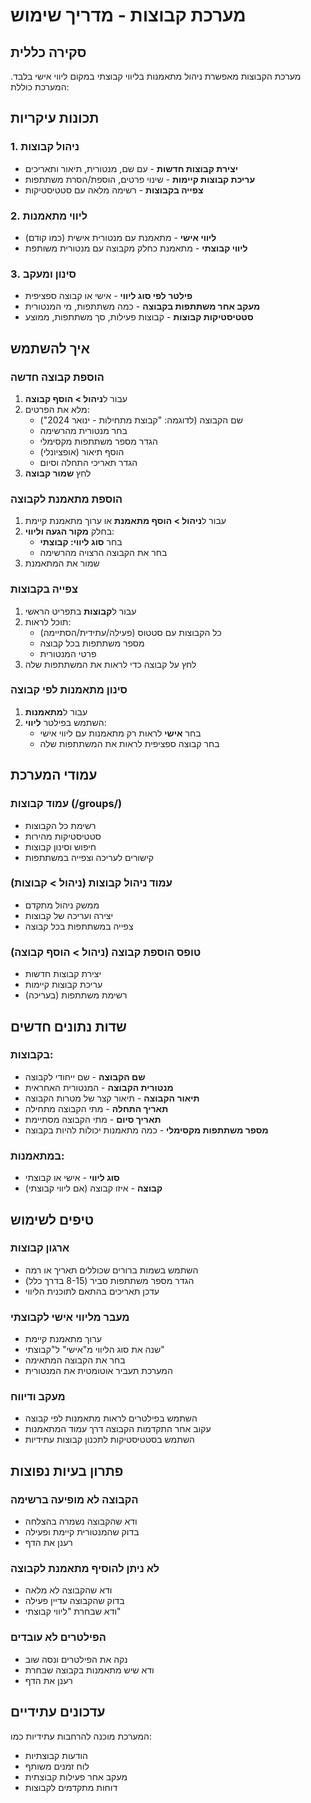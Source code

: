 # מערכת קבוצות - מדריך שימוש

## סקירה כללית
מערכת הקבוצות מאפשרת ניהול מתאמנות בליווי קבוצתי במקום ליווי אישי בלבד. המערכת כוללת:

## תכונות עיקריות

### 1. ניהול קבוצות
- **יצירת קבוצות חדשות** - עם שם, מנטורית, תיאור ותאריכים
- **עריכת קבוצות קיימות** - שינוי פרטים, הוספת/הסרת משתתפות
- **צפייה בקבוצות** - רשימה מלאה עם סטטיסטיקות

### 2. ליווי מתאמנות
- **ליווי אישי** - מתאמנת עם מנטורית אישית (כמו קודם)
- **ליווי קבוצתי** - מתאמנת כחלק מקבוצה עם מנטורית משותפת

### 3. סינון ומעקב
- **פילטר לפי סוג ליווי** - אישי או קבוצה ספציפית
- **מעקב אחר משתתפות בקבוצה** - כמה משתתפות, מי המנטורית
- **סטטיסטיקות קבוצות** - קבוצות פעילות, סך משתתפות, ממוצע

## איך להשתמש

### הוספת קבוצה חדשה
1. עבור ל**ניהול > הוסף קבוצה**
2. מלא את הפרטים:
   - שם הקבוצה (לדוגמה: "קבוצת מתחילות - ינואר 2024")
   - בחר מנטורית מהרשימה
   - הגדר מספר משתתפות מקסימלי
   - הוסף תיאור (אופציונלי)
   - הגדר תאריכי התחלה וסיום
3. לחץ **שמור קבוצה**

### הוספת מתאמנת לקבוצה
1. עבור ל**ניהול > הוסף מתאמנת** או ערוך מתאמנת קיימת
2. בחלק **מקור הגעה וליווי**:
   - בחר **סוג ליווי: קבוצתי**
   - בחר את הקבוצה הרצויה מהרשימה
3. שמור את המתאמנת

### צפייה בקבוצות
1. עבור ל**קבוצות** בתפריט הראשי
2. תוכל לראות:
   - כל הקבוצות עם סטטוס (פעילה/עתידית/הסתיימה)
   - מספר משתתפות בכל קבוצה
   - פרטי המנטורית
3. לחץ על קבוצה כדי לראות את המשתתפות שלה

### סינון מתאמנות לפי קבוצה
1. עבור ל**מתאמנות**
2. השתמש בפילטר **ליווי**:
   - בחר **אישי** לראות רק מתאמנות עם ליווי אישי
   - בחר קבוצה ספציפית לראות את המשתתפות שלה

## עמודי המערכת

### עמוד קבוצות (/groups/)
- רשימת כל הקבוצות
- סטטיסטיקות מהירות
- חיפוש וסינון קבוצות
- קישורים לעריכה וצפייה במשתתפות

### עמוד ניהול קבוצות (ניהול > קבוצות)
- ממשק ניהול מתקדם
- יצירה ועריכה של קבוצות
- צפייה במשתתפות בכל קבוצה

### טופס הוספת קבוצה (ניהול > הוסף קבוצה)
- יצירת קבוצות חדשות
- עריכת קבוצות קיימות
- רשימת משתתפות (בעריכה)

## שדות נתונים חדשים

### בקבוצות:
- **שם הקבוצה** - שם ייחודי לקבוצה
- **מנטורית הקבוצה** - המנטורית האחראית
- **תיאור הקבוצה** - תיאור קצר של מטרות הקבוצה
- **תאריך התחלה** - מתי הקבוצה מתחילה
- **תאריך סיום** - מתי הקבוצה מסתיימת
- **מספר משתתפות מקסימלי** - כמה מתאמנות יכולות להיות בקבוצה

### במתאמנות:
- **סוג ליווי** - אישי או קבוצתי
- **קבוצה** - איזו קבוצה (אם ליווי קבוצתי)

## טיפים לשימוש

### ארגון קבוצות
- השתמש בשמות ברורים שכוללים תאריך או רמה
- הגדר מספר משתתפות סביר (8-15 בדרך כלל)
- עדכן תאריכים בהתאם לתוכנית הליווי

### מעבר מליווי אישי לקבוצתי
- ערוך מתאמנת קיימת
- שנה את סוג הליווי מ"אישי" ל"קבוצתי"
- בחר את הקבוצה המתאימה
- המערכת תעביר אוטומטית את המנטורית

### מעקב ודיווח
- השתמש בפילטרים לראות מתאמנות לפי קבוצה
- עקוב אחר התקדמות הקבוצה דרך עמוד המתאמנות
- השתמש בסטטיסטיקות לתכנון קבוצות עתידיות

## פתרון בעיות נפוצות

### הקבוצה לא מופיעה ברשימה
- ודא שהקבוצה נשמרה בהצלחה
- בדוק שהמנטורית קיימת ופעילה
- רענן את הדף

### לא ניתן להוסיף מתאמנת לקבוצה
- ודא שהקבוצה לא מלאה
- בדוק שהקבוצה עדיין פעילה
- ודא שבחרת "ליווי קבוצתי"

### הפילטרים לא עובדים
- נקה את הפילטרים ונסה שוב
- ודא שיש מתאמנות בקבוצה שבחרת
- רענן את הדף

## עדכונים עתידיים
המערכת מוכנה להרחבות עתידיות כמו:
- הודעות קבוצתיות
- לוח זמנים משותף
- מעקב אחר פעילות קבוצתית
- דוחות מתקדמים לקבוצות 
